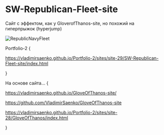 # SW-Republican-Fleet-site

Сайт с эффектом, как у GloverofThanos-site, но похожий на гиперпрыжок (hyperjump)

![RepublicNavyFleet](https://user-images.githubusercontent.com/56477695/115123728-08360b80-9fc7-11eb-9627-052630c71aab.png)

Portfolio-2 {
 
https://vladimirsaenko.github.io/Portfolio-2/sites/site-29/SW-Republican-Fleet-site/index.html

}

На основе сайта... {

https://vladimirsaenko.github.io/GloveOfThanos-site/

https://github.com/VladimirSaenko/GloveOfThanos-site

https://vladimirsaenko.github.io/Portfolio-2/sites/site-28/GloveOfThanos/index.html


}
